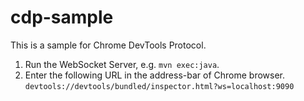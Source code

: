 # cdp-sample
This is a sample for Chrome DevTools Protocol.

1. Run the WebSocket Server, e.g. `mvn exec:java`.
2. Enter the following URL in the address-bar of Chrome browser.
`devtools://devtools/bundled/inspector.html?ws=localhost:9090`
